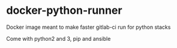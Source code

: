 # docker-python-runner
Docker image meant to make faster gitlab-ci run for python stacks

Come with python2 and 3,  pip and ansible 
